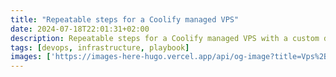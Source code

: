 ```yaml
---
title: "Repeatable steps for a Coolify managed VPS"
date: 2024-07-18T22:01:31+02:00
description: Repeatable steps for a Coolify managed VPS with a custom domain
tags: [devops, infrastructure, playbook]
images: ['https://images-here-hugo.vercel.app/api/og-image?title=Vps%2Bcoolify%2Bcustom+Domain']
---
```




